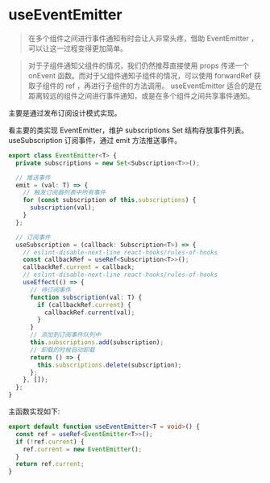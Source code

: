 # useEventEmitter

> 在多个组件之间进行事件通知有时会让人非常头疼，借助 EventEmitter ，可以让这一过程变得更加简单。

> 对于子组件通知父组件的情况，我们仍然推荐直接使用 props 传递一个 onEvent 函数。而对于父组件通知子组件的情况，可以使用 forwardRef 获取子组件的 ref ，再进行子组件的方法调用。 useEventEmitter 适合的是在距离较远的组件之间进行事件通知，或是在多个组件之间共享事件通知。

主要是通过发布订阅设计模式实现。

看主要的类实现 EventEmitter，维护 subscriptions Set 结构存放事件列表。useSubscription 订阅事件，通过 emit 方法推送事件。

```ts
export class EventEmitter<T> {
  private subscriptions = new Set<Subscription<T>>();

  // 推送事件
  emit = (val: T) => {
    // 触发订阅器列表中所有事件
    for (const subscription of this.subscriptions) {
      subscription(val);
    }
  };

  // 订阅事件
  useSubscription = (callback: Subscription<T>) => {
    // eslint-disable-next-line react-hooks/rules-of-hooks
    const callbackRef = useRef<Subscription<T>>();
    callbackRef.current = callback;
    // eslint-disable-next-line react-hooks/rules-of-hooks
    useEffect(() => {
      // 待订阅事件
      function subscription(val: T) {
        if (callbackRef.current) {
          callbackRef.current(val);
        }
      }
      // 添加到订阅事件队列中
      this.subscriptions.add(subscription);
      // 卸载的时候自动卸载
      return () => {
        this.subscriptions.delete(subscription);
      };
    }, []);
  };
}
```

主函数实现如下:

```ts
export default function useEventEmitter<T = void>() {
  const ref = useRef<EventEmitter<T>>();
  if (!ref.current) {
    ref.current = new EventEmitter();
  }
  return ref.current;
}
```
